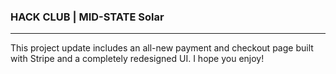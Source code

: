 ### HACK CLUB | MID-STATE Solar
---
This project update includes an all-new payment and checkout page built with Stripe and a completely redesigned UI. I hope you enjoy!

